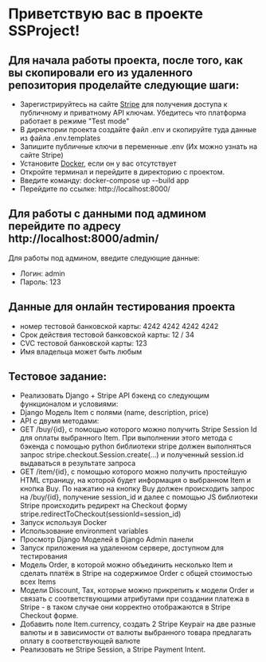 # Приветствую вас в проекте SSProject!

## Для начала работы проекта, после того, как вы скопировали его из удаленного репозитория проделайте следующие шаги:
- Зарегистрируйтесь на сайте [Stripe](https://stripe.com/) для получения доступа к публичному и приватному API ключам. Убедитесь что платформа работает в режиме "Test mode"
- В директории проекта создайте файл .env и скопируйте туда данные из файла .env.templates
- Запишите публичные ключи в переменные .env (Их можно узнать на сайте Stripe)
- Установите [Docker](https://www.docker.com/products/docker-desktop/), если он у вас отсутствует
- Откройте терминал и перейдите в директорию с проектом. 
- Введите команду: docker-compose up --build app
- Перейдите по ссылке: http://localhost:8000/ 

## Для работы с данными под админом перейдите по адресу http://localhost:8000/admin/

Для работы под админом, введите следующие данные:
- Логин: admin
- Пароль: 123

## Данные для онлайн тестирования проекта 
- номер тестовой банковской карты: 4242 4242 4242 4242
- Срок действия тестовой банковской карты: 12 / 34
- CVC тестовой банковской карты: 123
- Имя владельца может быть любым


## Тестовое задание:

- 	Реализовать Django + Stripe API бэкенд со следующим функционалом и условиями:
- 	Django Модель Item с полями (name, description, price)
- 	API с двумя методами:
- 	GET /buy/{id}, c помощью которого можно получить Stripe Session Id для оплаты выбранного Item. При выполнении этого метода c бэкенда с помощью python библиотеки stripe должен выполняться запрос stripe.checkout.Session.create(...) и полученный session.id выдаваться в результате запроса
- 	GET /item/{id}, c помощью которого можно получить простейшую HTML страницу, на которой будет информация о выбранном Item и кнопка Buy. По нажатию на кнопку Buy должен происходить запрос на /buy/{id}, получение session_id и далее с помощью JS библиотеки Stripe происходить редирект на Checkout форму stripe.redirectToCheckout(sessionId=session_id)
- 	Запуск используя Docker
- 	Использование environment variables
- 	Просмотр Django Моделей в Django Admin панели
- 	Запуск приложения на удаленном сервере, доступном для тестирования
- 	Модель Order, в которой можно объединить несколько Item и сделать платёж в Stripe на содержимое Order c общей стоимостью всех Items
- 	Модели Discount, Tax, которые можно прикрепить к модели Order и связать с соответствующими атрибутами при создании платежа в Stripe - в таком случае они корректно отображаются в Stripe Checkout форме.
- 	Добавить поле Item.currency, создать 2 Stripe Keypair на две разные валюты и в зависимости от валюты выбранного товара предлагать оплату в соответствующей валюте
- 	Реализовать не Stripe Session, а Stripe Payment Intent.

